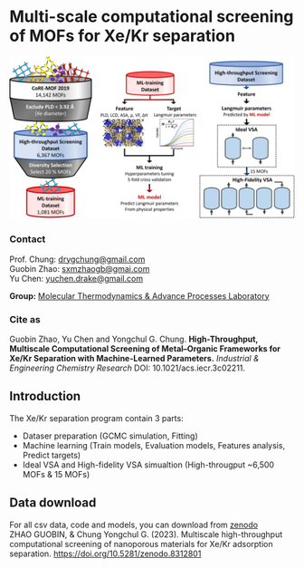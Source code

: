 # Multi-scale computational screening of MOFs for Xe/Kr separation
                     
![Workflow of this work](/Figures/workflow.png "workflow")

### Contact
Prof. Chung: drygchung@gmail.com                                               
Guobin Zhao: sxmzhaogb@gmai.com            
Yu Chen:     yuchen.drake@gmail.com        

**Group:**   [Molecular Thermodynamics & Advance Processes Laboratory](https://sites.google.com/view/mtap-lab/home?authuser=0)                                

### Cite as
Guobin Zhao, Yu Chen and Yongchul G. Chung. **High-Throughput, Multiscale Computational Screening of Metal–Organic Frameworks for Xe/Kr Separation with Machine-Learned Parameters.** *Industrial & Engineering Chemistry Research* DOI: 10.1021/acs.iecr.3c02211.

## Introduction

The Xe/Kr separation program contain 3 parts:
- Dataser preparation (GCMC simulation, Fitting)
- Machine learning (Train models, Evaluation models, Features analysis, Predict targets)
- Ideal VSA and High-fidelity VSA simualtion (High-througput ~6,500 MOFs & 15 MOFs)

## Data download                          

For all csv data, code and models, you can download from [zenodo](https://zenodo.org/record/8312801)            
ZHAO GUOBIN, & Chung Yongchul G. (2023). Multiscale high-throughput computational screening of nanoporous materials for Xe/Kr adsorption separation. https://doi.org/10.5281/zenodo.8312801             
